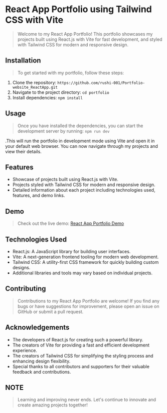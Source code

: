 # React App Portfolio using Tailwind CSS with Vite

> Welcome to my React App Portfolio! This portfolio showcases my projects built using React.js with Vite for fast development, and styled with Tailwind CSS for modern and responsive design.

## Installation

> To get started with my portfolio, follow these steps:

1. Clone the repository: `https://github.com/rushi-001/Portfolio-website_ReactApp.git`
2. Navigate to the project directory: `cd portfolio`
3. Install dependencies: `npm install`

## Usage

> Once you have installed the dependencies, you can start the development server by running: `npm run dev`

.This will run the portfolio in development mode using Vite and open it in your default web browser. You can now navigate through my projects and view their details.

## Features

- Showcase of projects built using React.js with Vite.
- Projects styled with Tailwind CSS for modern and responsive design.
- Detailed information about each project including technologies used, features, and demo links.

## Demo

> Check out the live demo: [React App Portfolio Demo](https://your-portfolio-demo.com)

## Technologies Used

- React.js: A JavaScript library for building user interfaces.
- Vite: A next-generation frontend tooling for modern web development.
- Tailwind CSS: A utility-first CSS framework for quickly building custom designs.
- Additional libraries and tools may vary based on individual projects.

## Contributing

> Contributions to my React App Portfolio are welcome! If you find any bugs or have suggestions for improvement, please open an issue on GitHub or submit a pull request.

## Acknowledgements

- The developers of React.js for creating such a powerful library.
- The creators of Vite for providing a fast and efficient development experience.
- The creators of Tailwind CSS for simplifying the styling process and enhancing design flexibility.
- Special thanks to all contributors and supporters for their valuable feedback and contributions.

## NOTE

> Learning and improving never ends. Let's continue to innovate and create amazing projects together!

